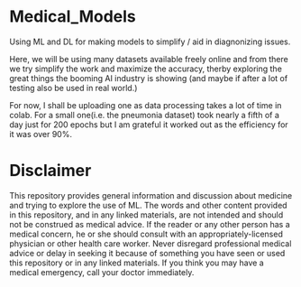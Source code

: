 # Medical_Models
Using ML and DL for making models to simplify / aid in diagnonizing issues.

Here, we will be using many datasets available freely online and from there we try simplify the work and maximize the accuracy, therby exploring the great things the booming AI industry is showing (and maybe if after a lot of testing also be used in real world.)

For now, I shall be uploading one as data processing takes a lot of time in colab. For a small one(i.e. the pneumonia dataset) took nearly a fifth of a day just for 200 epochs but I am grateful it worked out as the efficiency for it was over 90%.


# Disclaimer
This repository provides general information and discussion about medicine and trying to explore the use of ML. The words and other content provided in this repository, and in any linked materials, are not intended and should not be construed as medical advice. If the reader or any other person has a medical concern, he or she should consult with an appropriately-licensed physician or other health care worker.
Never disregard professional medical advice or delay in seeking it because of something you have seen or used this repository or in any linked materials. If you think you may have a medical emergency, call your doctor immediately.
